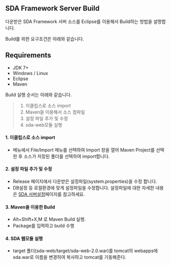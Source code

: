 ## SDA Framework Server Build

다운받은 SDA Framework 서버 소스를 Eclipse를 이용해서 Build하는 방법을 설명합니다.

Build를 위한 요구조건은 아래와 같습니다.

## Requirements
* JDK 7+
* Windows / Linux
* Eclipse
* Maven

Build 실행 순서는 아래와 같습니다.

> 1. 이클립스로 소스 import
> 2. Maven을 이용해서 소스 컴파일
> 3. 설정 파일 추가 및 수정
> 4. sda-web모듈 실행

#### 1. 이클립스로 소스 import
- 메뉴에서 File/Import 메뉴를 선택하여 Import 창을 열어  Maven Project를 선택한 후 소스가 저장된 폴더를 선택하여 import합니다.

#### 2. 설정 파일 추가 및 수정
- Release 페이지에서 다운받은 설정파일(system.properties)을 수정 합니다.
- DB설정 등 로컬환경에 맞게 설정파일을 수정합니다. 설정파일에 대한 자세한 내용은 [SDA 서버설정](./configuration.md)페이지를 참고하세요.

#### 3. Maven을 이용한 Build
- Alt+Shift+X,M 로 Maven Build 실행.
- Package를 입력하고 build 수행

#### 4. SDA 웹모듈 실행
- target 폴더(sda-web/target/sda-web-2.0.war)를 tomcat의 webapps에 sda.war로 이름을 변경하여 복사하고 tomcat를 기동해준다.